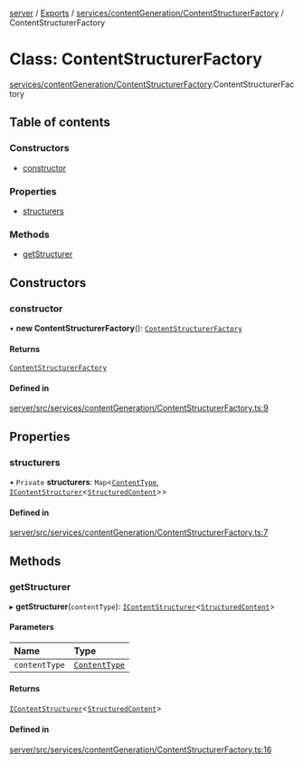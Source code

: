 [server](../README.md) / [Exports](../modules.md) / [services/contentGeneration/ContentStructurerFactory](../modules/services_contentGeneration_ContentStructurerFactory.md) / ContentStructurerFactory

# Class: ContentStructurerFactory

[services/contentGeneration/ContentStructurerFactory](../modules/services_contentGeneration_ContentStructurerFactory.md).ContentStructurerFactory

## Table of contents

### Constructors

- [constructor](services_contentGeneration_ContentStructurerFactory.ContentStructurerFactory.md#constructor)

### Properties

- [structurers](services_contentGeneration_ContentStructurerFactory.ContentStructurerFactory.md#structurers)

### Methods

- [getStructurer](services_contentGeneration_ContentStructurerFactory.ContentStructurerFactory.md#getstructurer)

## Constructors

### constructor

• **new ContentStructurerFactory**(): [`ContentStructurerFactory`](services_contentGeneration_ContentStructurerFactory.ContentStructurerFactory.md)

#### Returns

[`ContentStructurerFactory`](services_contentGeneration_ContentStructurerFactory.ContentStructurerFactory.md)

#### Defined in

[server/src/services/contentGeneration/ContentStructurerFactory.ts:9](https://github.com/niklas-joh/french-learning-platform/blob/df287cd90d2fc20ebbe1da4bb7d2c97b195a5de7/server/src/services/contentGeneration/ContentStructurerFactory.ts#L9)

## Properties

### structurers

• `Private` **structurers**: `Map`\<[`ContentType`](../modules/types_Content.md#contenttype), [`IContentStructurer`](../interfaces/services_contentGeneration_IContentStructurer.IContentStructurer.md)\<[`StructuredContent`](../modules/types_Content.md#structuredcontent)\>\>

#### Defined in

[server/src/services/contentGeneration/ContentStructurerFactory.ts:7](https://github.com/niklas-joh/french-learning-platform/blob/df287cd90d2fc20ebbe1da4bb7d2c97b195a5de7/server/src/services/contentGeneration/ContentStructurerFactory.ts#L7)

## Methods

### getStructurer

▸ **getStructurer**(`contentType`): [`IContentStructurer`](../interfaces/services_contentGeneration_IContentStructurer.IContentStructurer.md)\<[`StructuredContent`](../modules/types_Content.md#structuredcontent)\>

#### Parameters

| Name | Type |
| :------ | :------ |
| `contentType` | [`ContentType`](../modules/types_Content.md#contenttype) |

#### Returns

[`IContentStructurer`](../interfaces/services_contentGeneration_IContentStructurer.IContentStructurer.md)\<[`StructuredContent`](../modules/types_Content.md#structuredcontent)\>

#### Defined in

[server/src/services/contentGeneration/ContentStructurerFactory.ts:16](https://github.com/niklas-joh/french-learning-platform/blob/df287cd90d2fc20ebbe1da4bb7d2c97b195a5de7/server/src/services/contentGeneration/ContentStructurerFactory.ts#L16)
